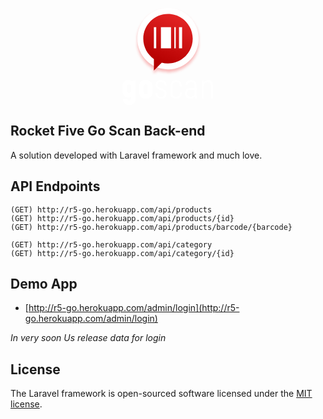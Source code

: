 <p align="center"><svg width="146" height="155" viewBox="0 0 146 155" fill="none" xmlns="http://www.w3.org/2000/svg">
<path d="M21.0914 115.708V145.413C21.0914 148.333 20.2065 150.664 18.4071 152.404C16.6077 154.145 14.1298 155 10.944 155C7.81711 155 5.39823 154.145 3.65782 152.434C1.88791 150.723 1.00295 148.363 0.914456 145.413H8.23009C8.40708 147.212 9.32154 148.127 10.944 148.127C11.7699 148.127 12.4189 147.891 12.8614 147.389C13.3038 146.888 13.5398 146.239 13.5398 145.413V141.844C12.2419 142.64 10.7965 143.024 9.20354 143.024C7.46313 143.024 5.89971 142.552 4.48378 141.637C3.06785 140.723 1.9764 139.425 1.17994 137.773C0.383481 136.121 0 134.292 0 132.257V125.885C0 123.82 0.383481 121.962 1.17994 120.31C1.9764 118.658 3.06785 117.36 4.48378 116.416C5.89971 115.472 7.46313 115 9.20354 115C11.7699 115 13.8938 115.796 15.5457 117.389L16.0472 115.708H21.0914ZM12.7434 135.059C13.2743 134.44 13.5693 133.496 13.5693 132.257V125.885C13.5693 123.437 12.5074 122.198 10.413 122.198C8.46608 122.198 7.49263 123.437 7.49263 125.885V132.286C7.49263 134.794 8.46608 136.032 10.413 136.032C11.4159 136.032 12.1829 135.708 12.7434 135.059Z" fill="white"/>
<path d="M29.5574 142.198C27.6695 140.221 26.7256 137.389 26.7256 133.732V126.416C26.7256 122.758 27.6695 119.956 29.5574 117.979C31.4454 116.003 34.0707 115.03 37.4336 115.03C40.7964 115.03 43.4218 116.003 45.3097 117.979C47.1976 119.956 48.1415 122.758 48.1415 126.416V133.732C48.1415 137.389 47.1976 140.221 45.3097 142.198C43.4218 144.174 40.7964 145.177 37.4336 145.177C34.0707 145.206 31.4454 144.204 29.5574 142.198ZM40.5604 133.732V126.416C40.5604 124.941 40.2949 123.85 39.7639 123.201C39.233 122.522 38.466 122.198 37.4041 122.198C36.3421 122.198 35.5752 122.522 35.0442 123.201C34.5132 123.879 34.2477 124.941 34.2477 126.416V133.732C34.2477 136.593 35.3097 138.009 37.4041 138.009C39.528 138.038 40.5604 136.593 40.5604 133.732Z" fill="white"/>
<path d="M55.339 142.64C53.5986 140.988 52.7432 138.776 52.7432 136.032H55.9585C55.9585 137.92 56.519 139.366 57.6104 140.428C58.7019 141.49 60.2358 141.991 62.1827 141.991C63.9526 141.991 65.339 141.578 66.3125 140.723C67.2859 139.867 67.7874 138.687 67.7874 137.153C67.7874 136.15 67.4924 135.295 66.9319 134.617C66.3715 133.938 65.693 133.407 64.867 132.994C64.0411 132.581 62.8906 132.08 61.3567 131.49C59.5573 130.752 58.1119 130.103 57.0204 129.513C55.929 128.923 55.0145 128.097 54.2476 127.035C53.4806 125.973 53.0971 124.617 53.0971 122.965C53.0971 120.664 53.8936 118.805 55.457 117.389C57.0204 116.003 59.1148 115.295 61.6812 115.295C64.3656 115.295 66.4895 116.091 68.1119 117.684C69.7343 119.277 70.5308 121.401 70.5308 124.027H67.3154C67.3154 122.257 66.814 120.87 65.811 119.867C64.8081 118.864 63.4216 118.363 61.6517 118.363C59.9998 118.363 58.6724 118.776 57.7579 119.572C56.814 120.398 56.342 121.549 56.342 123.024C56.342 124.351 56.8435 125.383 57.8759 126.121C58.8789 126.858 60.4423 127.596 62.5367 128.392C64.3951 129.13 65.87 129.779 66.9614 130.398C68.0529 131.018 69.0263 131.873 69.8228 132.965C70.6193 134.056 71.0027 135.472 71.0027 137.183C71.0027 139.543 70.1768 141.431 68.5544 142.876C66.9319 144.322 64.7786 145.059 62.1532 145.059C59.3508 145.147 57.0794 144.322 55.339 142.64Z" fill="white"/>
<path d="M79.0855 142.375C77.4336 140.605 76.6077 138.097 76.6077 134.882V125.501C76.6077 122.286 77.4336 119.779 79.0855 118.009C80.7375 116.239 82.9498 115.354 85.7227 115.354C88.5841 115.354 90.8555 116.239 92.5369 118.009C94.2183 119.779 95.1032 122.286 95.1622 125.501H91.9174C91.7699 120.841 89.705 118.51 85.7227 118.51C83.8348 118.51 82.3894 119.1 81.3864 120.251C80.3835 121.401 79.8525 123.171 79.8525 125.501V134.882C79.8525 137.242 80.354 138.982 81.3864 140.133C82.3894 141.283 83.8348 141.873 85.7227 141.873C89.7345 141.873 91.8289 139.543 91.9764 134.882H95.2212C95.1622 138.097 94.2773 140.605 92.5959 142.375C90.9144 144.145 88.6136 145.029 85.7227 145.029C82.9498 145.029 80.7375 144.145 79.0855 142.375Z" fill="white"/>
<path d="M116.401 117.891C117.964 119.602 118.731 121.903 118.731 124.794V144.499H115.959L115.693 141.785C114.1 144.027 111.917 145.147 109.115 145.147C106.431 145.147 104.277 144.381 102.596 142.817C100.944 141.254 100.088 139.13 100.088 136.416C100.088 133.673 100.944 131.549 102.625 130.103C104.336 128.628 106.726 127.891 109.852 127.891H115.487V124.853C115.487 122.758 115.015 121.165 114.041 120.074C113.068 118.982 111.681 118.451 109.823 118.451C108.2 118.451 106.873 118.894 105.841 119.779C104.808 120.664 104.248 121.873 104.13 123.437H100.914C101.032 120.988 101.888 119.012 103.51 117.537C105.133 116.062 107.286 115.324 109.911 115.324C112.714 115.354 114.838 116.18 116.401 117.891ZM113.923 140.369C114.985 139.277 115.516 137.802 115.516 135.914V130.87H109.764C107.669 130.87 106.077 131.342 104.985 132.316C103.894 133.289 103.363 134.646 103.363 136.475C103.363 138.274 103.923 139.661 105.044 140.605C106.165 141.549 107.699 142.021 109.616 142.021C111.416 141.991 112.861 141.46 113.923 140.369Z" fill="white"/>
<path d="M143.009 117.979C144.336 119.749 145.015 122.493 145.015 126.268V144.499H141.799V126.74C141.799 123.85 141.386 121.726 140.56 120.398C139.735 119.071 138.378 118.392 136.549 118.392C134.572 118.392 132.979 119.189 131.77 120.752C130.56 122.316 129.97 124.499 129.97 127.242V144.499H126.755V116.003H129.41L129.941 119.543C130.708 118.215 131.681 117.183 132.92 116.445C134.159 115.708 135.605 115.354 137.316 115.354C139.764 115.354 141.652 116.209 143.009 117.979Z" fill="white"/>
<g filter="url(#filter0_d)">
<g clip-path="url(#clip0)">
<path d="M73 98.1982C100.062 98.1982 122 76.2158 122 49.0991C122 21.9824 100.062 0 73 0C45.938 0 24 21.9824 24 49.0991C24 76.2158 45.938 98.1982 73 98.1982Z" fill="white"/>
<path d="M73.0001 9.45946C51.1524 9.45946 33.4404 27.2072 33.4404 49.0991C33.4404 62.6126 40.1835 74.5045 50.4331 81.6667V100L62.9753 87.4324C66.167 88.2883 69.5386 88.7387 73.0001 88.7387C94.8478 88.7387 112.56 70.991 112.56 49.0991C112.56 27.2072 94.8478 9.45946 73.0001 9.45946Z" fill="url(#paint0_linear)"/>
<path d="M54.1643 30.6757H50.4331V64.5045H54.1643V30.6757Z" fill="white"/>
<path d="M85.4074 30.6757H83.0698V64.5045H85.4074V30.6757Z" fill="white"/>
<path d="M95.567 30.6757H90.5771V64.5045H95.567V30.6757Z" fill="white"/>
<path d="M77.8551 30.6757H61.6716V64.5045H77.8551V30.6757Z" fill="white"/>
</g>
</g>
<defs>
<filter id="filter0_d" x="20" y="0" width="106" height="108" filterUnits="userSpaceOnUse" color-interpolation-filters="sRGB">
<feFlood flood-opacity="0" result="BackgroundImageFix"/>
<feColorMatrix in="SourceAlpha" type="matrix" values="0 0 0 0 0 0 0 0 0 0 0 0 0 0 0 0 0 0 127 0"/>
<feOffset dy="4"/>
<feGaussianBlur stdDeviation="2"/>
<feColorMatrix type="matrix" values="0 0 0 0 0.933333 0 0 0 0 0.00784314 0 0 0 0 0.00784314 0 0 0 0.25 0"/>
<feBlend mode="normal" in2="BackgroundImageFix" result="effect1_dropShadow"/>
<feBlend mode="normal" in="SourceGraphic" in2="effect1_dropShadow" result="shape"/>
</filter>
<linearGradient id="paint0_linear" x1="124.026" y1="1.88073" x2="82.8139" y2="97.6791" gradientUnits="userSpaceOnUse">
<stop stop-color="#F02F2F"/>
<stop offset="1" stop-color="#B50000"/>
</linearGradient>
<clipPath id="clip0">
<path d="M24 0H122V100H24V0Z" fill="white"/>
</clipPath>
</defs>
</svg></p>

## Rocket Five Go Scan Back-end

A solution developed with Laravel framework and much love.

## API Endpoints

```
(GET) http://r5-go.herokuapp.com/api/products
(GET) http://r5-go.herokuapp.com/api/products/{id}
(GET) http://r5-go.herokuapp.com/api/products/barcode/{barcode}

(GET) http://r5-go.herokuapp.com/api/category
(GET) http://r5-go.herokuapp.com/api/category/{id}
```

## Demo App

- [http://r5-go.herokuapp.com/admin/login](http://r5-go.herokuapp.com/admin/login)

_In very soon Us release data for login_

## License

The Laravel framework is open-sourced software licensed under the [MIT license](https://opensource.org/licenses/MIT).
